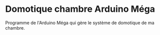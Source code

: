 # Domotique chambre Arduino Méga
Programme de l'Arduino Méga qui gère le système de domotique de ma chambre.
